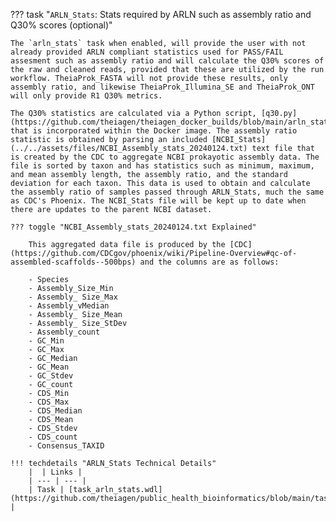 ??? task "`ARLN_Stats`: Stats required by ARLN such as assembly ratio and Q30% scores (optional)"

    The `arln_stats` task when enabled, will provide the user with not already provided ARLN compliant statistics used for PASS/FAIL assesment such as assembly ratio and will calculate the Q30% scores of the raw and cleaned reads, provided that these are utilized by the run workflow. TheiaProk_FASTA will not provide these results, only assembly ratio, and likewise TheiaProk_Illumina_SE and TheiaProk_ONT will only provide R1 Q30% metrics. 
    
    The Q30% statistics are calculated via a Python script, [q30.py](https://github.com/theiagen/theiagen_docker_builds/blob/main/arln_stats/1.0.0/q30.py), that is incorporated within the Docker image. The assembly ratio statistic is obtained by parsing an included [NCBI_Stats](../../assets/files/NCBI_Assembly_stats_20240124.txt) text file that is created by the CDC to aggregate NCBI prokayotic assembly data. The file is sorted by taxon and has statistics such as minimum, maximum, and mean assembly length, the assembly ratio, and the standard deviation for each taxon. This data is used to obtain and calculate the assembly ratio of samples passed through ARLN_Stats, much the same as CDC's Phoenix. The NCBI_Stats file will be kept up to date when there are updates to the parent NCBI dataset.
    
    ??? toggle "NCBI_Assembly_stats_20240124.txt Explained"
    
        This aggregated data file is produced by the [CDC](https://github.com/CDCgov/phoenix/wiki/Pipeline-Overview#qc-of-assembled-scaffolds--500bps) and the columns are as follows: 

        - Species
        - Assembly_Size_Min
        - Assembly_ Size_Max
        - Assembly_vMedian
        - Assembly_ Size_Mean
        - Assembly_ Size_StDev
        - Assembly_count
        - GC_Min
        - GC_Max
        - GC_Median
        - GC_Mean
        - GC_Stdev
        - GC_count
        - CDS_Min
        - CDS_Max
        - CDS_Median
        - CDS_Mean
        - CDS_Stdev
        - CDS_count
        - Consensus_TAXID
    
    !!! techdetails "ARLN_Stats Technical Details"
        |  | Links |
        | --- | --- |
        | Task | [task_arln_stats.wdl](https://github.com/theiagen/public_health_bioinformatics/blob/main/tasks/utilities/data_handling/task_arln_stats.wdl) |